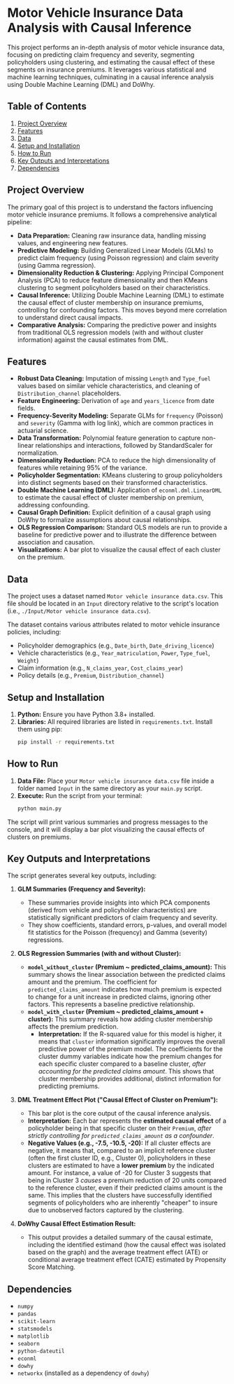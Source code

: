 # Motor Vehicle Insurance Data Analysis with Causal Inference

This project performs an in-depth analysis of motor vehicle insurance data, focusing on predicting claim frequency and severity, segmenting policyholders using clustering, and estimating the causal effect of these segments on insurance premiums. It leverages various statistical and machine learning techniques, culminating in a causal inference analysis using Double Machine Learning (DML) and DoWhy.

## Table of Contents

1.  [Project Overview](#project-overview)
2.  [Features](#features)
3.  [Data](#data)
4.  [Setup and Installation](#setup-and-installation)
5.  [How to Run](#how-to-run)
6.  [Key Outputs and Interpretations](#key-outputs-and-interpretations)
7.  [Dependencies](#dependencies)

## Project Overview

The primary goal of this project is to understand the factors influencing motor vehicle insurance premiums. It follows a comprehensive analytical pipeline:

* **Data Preparation:** Cleaning raw insurance data, handling missing values, and engineering new features.
* **Predictive Modeling:** Building Generalized Linear Models (GLMs) to predict claim frequency (using Poisson regression) and claim severity (using Gamma regression).
* **Dimensionality Reduction & Clustering:** Applying Principal Component Analysis (PCA) to reduce feature dimensionality and then KMeans clustering to segment policyholders based on their characteristics.
* **Causal Inference:** Utilizing Double Machine Learning (DML) to estimate the causal effect of cluster membership on insurance premiums, controlling for confounding factors. This moves beyond mere correlation to understand direct causal impacts.
* **Comparative Analysis:** Comparing the predictive power and insights from traditional OLS regression models (with and without cluster information) against the causal estimates from DML.

## Features

* **Robust Data Cleaning:** Imputation of missing `Length` and `Type_fuel` values based on similar vehicle characteristics, and cleaning of `Distribution_channel` placeholders.
* **Feature Engineering:** Derivation of `age` and `years_licence` from date fields.
* **Frequency-Severity Modeling:** Separate GLMs for `frequency` (Poisson) and `severity` (Gamma with log link), which are common practices in actuarial science.
* **Data Transformation:** Polynomial feature generation to capture non-linear relationships and interactions, followed by StandardScaler for normalization.
* **Dimensionality Reduction:** PCA to reduce the high dimensionality of features while retaining 95% of the variance.
* **Policyholder Segmentation:** KMeans clustering to group policyholders into distinct segments based on their transformed characteristics.
* **Double Machine Learning (DML):** Application of `econml.dml.LinearDML` to estimate the causal effect of cluster membership on premium, addressing confounding.
* **Causal Graph Definition:** Explicit definition of a causal graph using DoWhy to formalize assumptions about causal relationships.
* **OLS Regression Comparison:** Standard OLS models are run to provide a baseline for predictive power and to illustrate the difference between association and causation.
* **Visualizations:** A bar plot to visualize the causal effect of each cluster on the premium.

## Data

The project uses a dataset named `Motor vehicle insurance data.csv`. This file should be located in an `Input` directory relative to the script's location (i.e., `./Input/Motor vehicle insurance data.csv`).

The dataset contains various attributes related to motor vehicle insurance policies, including:

* Policyholder demographics (e.g., `Date_birth`, `Date_driving_licence`)
* Vehicle characteristics (e.g., `Year_matriculation`, `Power`, `Type_fuel`, `Weight`)
* Claim information (e.g., `N_claims_year`, `Cost_claims_year`)
* Policy details (e.g., `Premium`, `Distribution_channel`)

## Setup and Installation

1.  **Python:** Ensure you have Python 3.8+ installed.
2.  **Libraries:** All required libraries are listed in `requirements.txt`. Install them using pip:
    ```bash
    pip install -r requirements.txt
    ```

## How to Run

1.  **Data File:** Place your `Motor vehicle insurance data.csv` file inside a folder named `Input` in the same directory as your `main.py` script.
2.  **Execute:** Run the script from your terminal:
    ```bash
    python main.py
    ```
The script will print various summaries and progress messages to the console, and it will display a bar plot visualizing the causal effects of clusters on premiums.

## Key Outputs and Interpretations

The script generates several key outputs, including:

1.  **GLM Summaries (Frequency and Severity):**
    * These summaries provide insights into which PCA components (derived from vehicle and policyholder characteristics) are statistically significant predictors of claim frequency and severity.
    * They show coefficients, standard errors, p-values, and overall model fit statistics for the Poisson (frequency) and Gamma (severity) regressions.

2.  **OLS Regression Summaries (with and without Cluster):**
    * **`model_without_cluster` (Premium ~ predicted_claims_amount):** This summary shows the linear association between the predicted claims amount and the premium. The coefficient for `predicted_claims_amount` indicates how much premium is expected to change for a unit increase in predicted claims, ignoring other factors. This represents a baseline predictive relationship.
    * **`model_with_cluster` (Premium ~ predicted_claims_amount + cluster):** This summary reveals how adding cluster membership affects the premium prediction.
        * **Interpretation:** If the R-squared value for this model is higher, it means that `cluster` information significantly improves the overall predictive power of the premium model. The coefficients for the cluster dummy variables indicate how the premium changes for each specific cluster compared to a baseline cluster, *after accounting for the predicted claims amount*. This shows that cluster membership provides additional, distinct information for predicting premiums.

3.  **DML Treatment Effect Plot ("Causal Effect of Cluster on Premium"):**
    * This bar plot is the core output of the causal inference analysis.
    * **Interpretation:** Each bar represents the **estimated causal effect** of a policyholder being in that specific cluster on their `Premium`, *after strictly controlling for `predicted_claims_amount` as a confounder*.
    * **Negative Values (e.g., -7.5, -10.5, -20):** If all cluster effects are negative, it means that, compared to an implicit reference cluster (often the first cluster ID, e.g., Cluster 0), policyholders in these clusters are estimated to have a **lower premium** by the indicated amount. For instance, a value of -20 for Cluster 3 suggests that being in Cluster 3 *causes* a premium reduction of 20 units compared to the reference cluster, even if their predicted claims amount is the same. This implies that the clusters have successfully identified segments of policyholders who are inherently "cheaper" to insure due to unobserved factors captured by the clustering.

4.  **DoWhy Causal Effect Estimation Result:**
    * This output provides a detailed summary of the causal estimate, including the identified estimand (how the causal effect was isolated based on the graph) and the average treatment effect (ATE) or conditional average treatment effect (CATE) estimated by Propensity Score Matching.

## Dependencies

* `numpy`
* `pandas`
* `scikit-learn`
* `statsmodels`
* `matplotlib`
* `seaborn`
* `python-dateutil`
* `econml`
* `dowhy`
* `networkx` (installed as a dependency of `dowhy`)